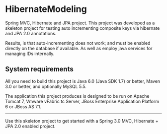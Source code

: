 HibernateModeling
=================

Spring MVC, Hibernate and JPA project. 
This project was developed as a skeleton project for testing auto incrementing composite keys via
hibernate and JPA 2.0 annotations.

Results, is that auto-incrementing does not work; and must be enabled directly on the database if available.
As well as employ java services for managing IDs internally.

System requirements
-------------------

All you need to build this project is Java 6.0 (Java SDK 1.7) or better, Maven 3.0 or better, and optionally MySQL 5.5.

The application this project produces is designed to be run on Apache Tomcat 7, Vmware vFabric tc Server,
JBoss Enterprise Application Platform 6 or JBoss AS 7.1. 

-------------------
Use this skeleton project to get started with a Spring 3.0 MVC, Hibernate + JPA 2.0 enabled project.
